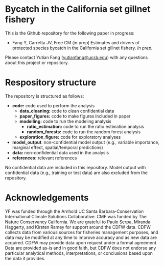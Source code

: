 # Bycatch in the California set gillnet fishery

This is the Github repository for the following paper in progress:

* Fang Y, Carretta JV, Free CM (in prep) Estimates and drivers of protected species bycatch in the California set gillnet fishery. _In prep._

Please contact Yutian Fang (yutianfang@ucsb.edu) with any questions about this project or repository.

# Respository structure

The repository is structured as follows:

* **code:** code used to perform the analysis
  - **data_cleaning:** code to clean confidential data
  - **paper_figures:** code to make figures included in paper
  - **modelling:** code to run the modeling analysis
      - **ratio_estimation:** code to run the ratio estimation analysis
      - **random_forests:** code to run the random forest analysis
  - **exploration_figure:** code for exploratory analyses
* **model_output**: non-confidential model output (e.g., variable importance, marginal effect, spatial/temporal predictions)
* **data:** non-confidential data used in the analysis
* **references:** relevant references

No confidential data are included in this repository. Model output with confidential data (e.g., training or test data) are also excluded from the repository.

# Acknowledgements

YF was funded through the Arnhold UC Santa Barbara-Conservation International Climate Solutions Collaborative. CMF was funded by The Nature Conservancy California. We are grateful to Paulo Serpa, Miranda Haggerty, and Kirsten Ramey for support around the CDFW data. CDFW collects data from various sources for fisheries management purposes, and data may be modified at any time to improve accuracy and as new data are acquired. CDFW may provide data upon request under a formal agreement. Data are provided as-is and in good faith, but CDFW does not endorse any particular analytical methods, interpretations, or conclusions based upon the data it provides. 
